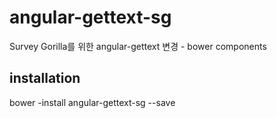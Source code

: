 angular-gettext-sg
==================

Survey Gorilla를 위한 angular-gettext 변경 - bower components


## installation

bower -install angular-gettext-sg --save
